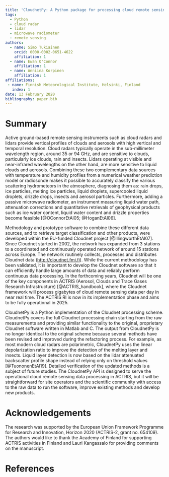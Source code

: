 ```yaml
---
title: 'CloudnetPy: A Python package for processing cloud remote sensing data'
tags:
  - Python
  - cloud radar
  - lidar
  - microwave radiometer
  - remote sensing
authors:
  - name: Simo Tukiainen
    orcid: 0000-0002-0651-4622
    affiliation: 1
  - name: Ewan O'Connor
    affiliation: 1
  - name: Anniina Korpinen
    affiliation: 1
affiliations:
 - name: Finnish Meteorological Institute, Helsinki, Finland
   index: 1
date: 13 February 2020
bibliography: paper.bib
---
```


# Summary

Active ground-based remote sensing instruments such as cloud radars and lidars 
provide vertical profiles of clouds and aerosols with high vertical and 
temporal resolution. Cloud radars typically operate in the sub-millimeter 
wavelength region, around 35 or 94 GHz, 
and are sensitive to clouds, particularly ice clouds, rain and insects. Lidars operating 
at visible and near-infrared wavelengths 
on the other hand, are more sensitive to liquid clouds and aerosols. 
Combining these two complementary data sources with temperature and humidity profiles 
from a numerical weather prediction model or radiosonde makes it possible to accurately classify 
the various scattering hydrometeors in the atmosphere, diagnosing them as: rain drops, 
ice particles, melting ice particles, liquid droplets, supercooled liquid droplets, 
drizzle drops, insects and aerosol particles. 
Furthermore, adding a passive microwave radiometer, an instrument measuring 
liquid water path, attenuation corrections and quantitative retrievals of geophysical 
products such as ice water content, liquid water content 
and drizzle properties become feasible [@OConnorEtAl05; @HoganEtAl06].

Methodology and prototype software to combine these different data sources, 
and to retrieve target classification and other products, were developed within 
the EU-funded Cloudnet project [@IllingworthEtAl07]. Since Cloudnet started in 
2002, the network has expanded from 3 stations to a coordinated
and continuously operated network of around 15 stations across Europe. 
The network routinely collects, processes and distributes Cloudnet data (http://cloudnet.fmi.fi). 
While the current methodology has been validated, it is important to develop the Cloudnet software 
so that it can efficiently handle large amounts of data and reliably perform 
continuous data processing. In the forthcoming years, Cloudnet will be one of 
the key components in ACTRIS (Aerosol, Clouds and Trace Gases Research 
Infrastructure) [@ACTRIS_handbook], where the Cloudnet framework 
will process gigabytes of cloud remote sensing data per day 
in near real time. The ACTRIS RI is now in its implementation phase and 
aims to be fully operational in 2025. 

CloudnetPy is a Python implementation of the Cloudnet processing scheme. 
CloudnetPy covers the full Cloudnet processing chain starting from the raw 
measurements and providing similar functionality to the original, 
proprietary Cloudnet software written in Matlab and C. The output from CloudnetPy
is no longer identical to the original scheme because several methods have been 
revised and improved during the refactoring process. For example, as most modern cloud 
radars are polarimetric, CloudnetPy uses the linear depolarization ratio 
to improve the detection of the melting layer and insects. Liquid layer detection is 
now based on the lidar attenuated backscatter profile shape instead of relying only on
threshold values [@TuononenEtAl19]. Detailed 
verification of the updated methods is a subject of future studies. 
The CloudnetPy API is designed to serve the operational cloud remote sensing data 
processing in ACTRIS, but it will be straightforward for site operators and the 
scientific community with access to the raw data to run the software, improve 
existing methods and develop new products.


# Acknowledgements

The research was supported by the European Union Framework Programme for Research and 
Innovation, Horizon 2020 (ACTRIS-2,  grant  no.  654109). The authors would like to 
thank the Academy of Finland for supporting ACTRIS activities in Finland
and Lauri Kangassalo for providing comments on the manuscript.

# References
